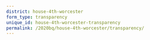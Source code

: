 ```yaml
---
district: house-4th-worcester
form_type: transparency
unique_id: house-4th-worcester-transparency
permalink: /2020bq/house-4th-worcester/transparency/
---
```

